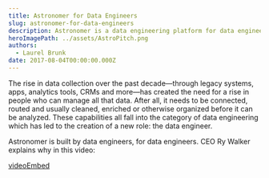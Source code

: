```yaml
---
title: Astronomer for Data Engineers
slug: astronomer-for-data-engineers
description: Astronomer is a data engineering platform for data engineers. CEO Ry Walker explains why in this video.
heroImagePath: ../assets/AstroPitch.png
authors:
  - Laurel Brunk
date: 2017-08-04T00:00:00.000Z
---
```

<!-- markdownlint-disable-file -->
The rise in data collection over the past decade—through legacy systems, apps, analytics tools, CRMs and more—has created the need for a rise in people who can manage all that data. After all, it needs to be connected, routed and usually cleaned, enriched or otherwise organized before it can be analyzed. These capabilities all fall into the category of data engineering which has led to the creation of a new role: the data engineer.

Astronomer is built by data engineers, for data engineers. CEO Ry Walker explains why in this video:

[videoEmbed](https://www.youtube.com/embed/l4Nkd-5R408)


